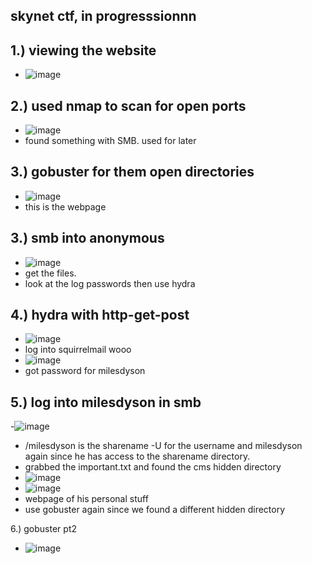 skynet ctf, in progresssionnn
-
1.) viewing the website
-
- ![image](https://github.com/TekTristan/cyber-rooms/assets/92371193/57749b88-68c5-454b-940b-871484c55d64)

2.) used nmap to scan for open ports 
-
- ![image](https://github.com/TekTristan/cyber-rooms/assets/92371193/5595c318-4cff-481d-ae0d-41eefc4b39d0)
- found something with SMB. used for later

3.) gobuster for them open directories
-
- ![image](https://github.com/TekTristan/cyber-rooms/assets/92371193/f3ade957-23a9-44fe-86a6-a1e0e05fb132)
- this is the webpage

3.) smb into anonymous
-
- ![image](https://github.com/TekTristan/cyber-rooms/assets/92371193/7a41099b-79db-4010-a432-43b914b802c8)
- get the files.
- look at the log passwords then use hydra

4.) hydra with http-get-post 
- 
- ![image](https://github.com/TekTristan/cyber-rooms/assets/92371193/d15a663e-c11e-4f76-87ff-1a91cd49d9f8)
- log into squirrelmail wooo
- ![image](https://github.com/TekTristan/cyber-rooms/assets/92371193/fdd1ef66-4f86-4b73-976e-578bba290f08)
- got password for milesdyson

5.) log into milesdyson in smb
- 
-![image](https://github.com/TekTristan/cyber-rooms/assets/92371193/963af30b-92a9-4cda-90e1-fdb508ca03d2)
- /milesdyson is the sharename -U for the username and milesdyson again since he has access to the sharename directory.
- grabbed the important.txt and found the cms hidden directory
- ![image](https://github.com/TekTristan/cyber-rooms/assets/92371193/f4c3afd8-93c2-4359-ae82-118b84c495a4)
- ![image](https://github.com/TekTristan/cyber-rooms/assets/92371193/1f92ee8e-ebab-4ee6-aa45-9761dcbd40f1)
- webpage of his personal stuff
- use gobuster again since we found a different hidden directory

6.) gobuster pt2




- ![image](https://github.com/TekTristan/cyber-rooms/assets/92371193/507a778d-4f28-4a00-a2db-a440a5485ccb)

